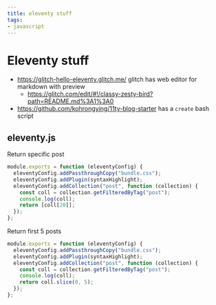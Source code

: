 ```yaml
---
title: eleventy stuff
tags:
- javascript
---
```


# Eleventy stuff

- <https://glitch-hello-eleventy.glitch.me/> glitch has web editor for markdown with preview
  - <https://glitch.com/edit/#!/classy-zesty-bird?path=README.md%3A1%3A0> 
-  <https://github.com/kohrongying/11ty-blog-starter> has a `create` bash script

## eleventy.js

Return specific post

```js
module.exports = function (eleventyConfig) {
  eleventyConfig.addPassthroughCopy("bundle.css");
  eleventyConfig.addPlugin(syntaxHighlight);
  eleventyConfig.addCollection("post", function (collection) {
    const coll = collection.getFilteredByTag("post");
    console.log(coll);
    return [coll[20]];
  });
};
```

Return first 5 posts
```js
module.exports = function (eleventyConfig) {
  eleventyConfig.addPassthroughCopy("bundle.css");
  eleventyConfig.addPlugin(syntaxHighlight);
  eleventyConfig.addCollection("post", function (collection) {
    const coll = collection.getFilteredByTag("post");
    console.log(coll);
    return coll.slice(0, 5);
  });
};
```
